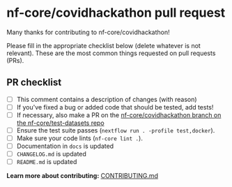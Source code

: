 # nf-core/covidhackathon pull request

Many thanks for contributing to nf-core/covidhackathon!

Please fill in the appropriate checklist below (delete whatever is not relevant).
These are the most common things requested on pull requests (PRs).

## PR checklist

- [ ] This comment contains a description of changes (with reason)
- [ ] If you've fixed a bug or added code that should be tested, add tests!
- [ ] If necessary, also make a PR on the [nf-core/covidhackathon branch on the nf-core/test-datasets repo](https://github.com/nf-core/test-datasets/pull/new/nf-core/covidhackathon)
- [ ] Ensure the test suite passes (`nextflow run . -profile test,docker`).
- [ ] Make sure your code lints (`nf-core lint .`).
- [ ] Documentation in `docs` is updated
- [ ] `CHANGELOG.md` is updated
- [ ] `README.md` is updated

**Learn more about contributing:** [CONTRIBUTING.md](https://github.com/nf-core/covidhackathon/tree/master/.github/CONTRIBUTING.md)